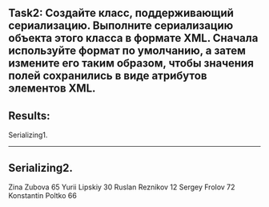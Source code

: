 ﻿Task2: Создайте класс, поддерживающий сериализацию. Выполните сериализацию объекта этого
    класса в формате XML. Сначала используйте формат по умолчанию, а затем измените его
    таким образом, чтобы значения полей сохранились в виде атрибутов элементов XML.
-------------------------------------------------------------------------------------------------------------------------------------------------------
 Results:
-----------------------------------------------------------------------------------------------------------------------------------------
Serializing1.
<?xml version="1.0"?>
<ArrayOfMyClass1 xmlns:xsi="http://www.w3.org/2001/XMLSchema-instance" xmlns:xsd="http://www.w3.org/2001/XMLSchema">
  <MyClass1 Name="Igor" Surname="Petrov" Age="45" />
  <MyClass1 Name="Ilia" Surname="Ivanov" Age="48" />
  <MyClass1 Name="Kostantin" Surname="Romanov" Age="12" />
  <MyClass1 Name="Uliayana" Surname="Tubikova" Age="33" />
  <MyClass1 Name="Nina" Surname="Pogrebnaya" Age="40" />
</ArrayOfMyClass1>

****************************************************************************************************************************************
Serializing2.
--------------------------------------------------------------------------------------------------------------------------------------
<?xml version="1.0"?>
<ArrayOfMyClass2 xmlns:xsi="http://www.w3.org/2001/XMLSchema-instance" xmlns:xsd="http://www.w3.org/2001/XMLSchema">
  <MyClass2>
    <Name>Zina</Name>
    <Surname>Zubova</Surname>
    <Age>65</Age>
  </MyClass2>
  <MyClass2>
    <Name>Yurii</Name>
    <Surname>Lipskiy</Surname>
    <Age>30</Age>
  </MyClass2>
  <MyClass2>
    <Name>Ruslan</Name>
    <Surname>Reznikov</Surname>
    <Age>12</Age>
  </MyClass2>
  <MyClass2>
    <Name>Sergey</Name>
    <Surname>Frolov</Surname>
    <Age>72</Age>
  </MyClass2>
  <MyClass2>
    <Name>Konstantin</Name>
    <Surname>Poltko</Surname>
    <Age>66</Age>
  </MyClass2>
</ArrayOfMyClass2>